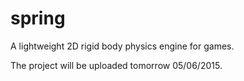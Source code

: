 # spring
A lightweight 2D rigid body physics engine for games.

The project will be uploaded tomorrow 05/06/2015.
